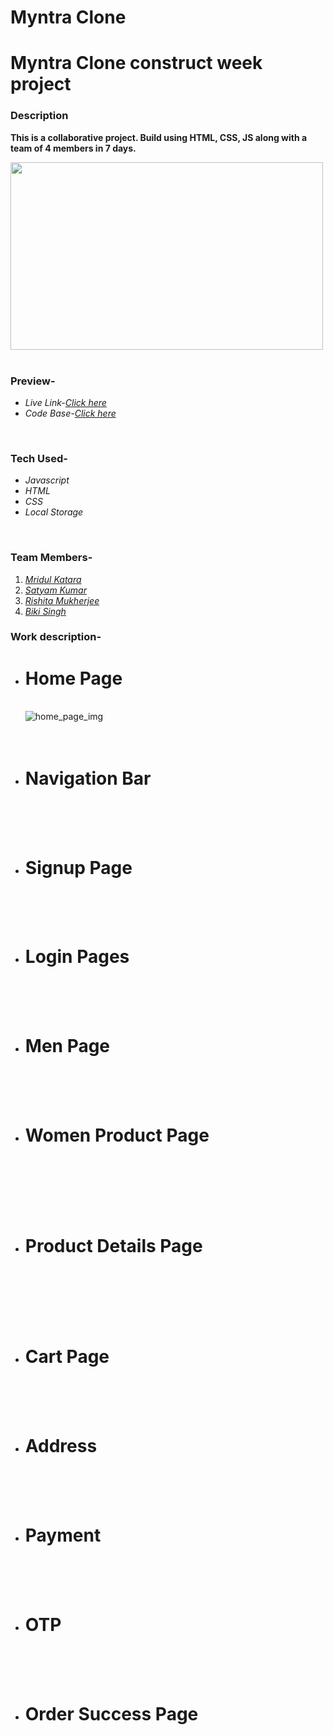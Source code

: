 # Myntra Clone


<h1>Myntra Clone construct week project</h1>
<h3>Description</h3>
<p><b>This is a collaborative project. Build using HTML, CSS, JS along with a team of 4 members in 7 days. </b></p>
<div><img src="./image-navbar/logo.png" height="300px" width="500px" alt=""></img></div>
<br/>
<h3>Preview-</h3>
<ul>
<li><i>Live Link-<a href="[https://650b2f84de1078243d876e0c--effervescent-tulumba-71b6b7.netlify.app](https://merry-pastelito-515ff1.netlify.app/)/" target="_blank">Click here</a></i></li>
<li><i>Code Base-<a href="https://github.com/MridulKatara/potent-toothbrush-7925" target="_blank">Click here</a></i></li>
</ul>
<br/>
<h3>Tech Used-</h3>
<ul>
<li><i>Javascript</i></li>
<li><i>HTML</i></li>
<li><i>CSS</i></li>
<li><i>Local Storage</i></li>
</ul>
<br/>
<h3>Team Members-</h3>
<ol>
<li><i><a href="https://www.linkedin.com/in/mridul-katara-a1a625151" target="_blank">Mridul Katara</a></i></li>
<li><i><a href="https://www.linkedin.com/in/satyam-kumar-676631148/" target="_blank">Satyam Kumar</a></i></li>
<li><i><a href="https://www.linkedin.com/in/rishitamukherjee01/" target="_blank">Rishita Mukherjee</a></i></li>
<li><i><a href="https://www.linkedin.com/in/bikisingh109/original_referer=" target="_blank">Biki Singh</a></i></li>
</ol>
<h3>Work description-</h3>
<ul list-style-type="square">

  <li><h1>Home Page</h1></br>
  <div><img src="./Readme images/home.png" alt="home_page_img"/></div>
  </br>
  </br>
<li><h1>Navigation Bar</h1></li></br>
  <div><img src="./Readme images/nav.png"  alt=""/></div>
  
  </br>
  </br>
<li><h1>Signup Page</h1></li></br>
  <div><img src="./Readme images/signup.png"  alt=""/></div>
  </br></br>
  
<li><h1>Login Pages</h1></li></br>
  <div><img src="./Readme images/login.png"  alt=""/></div>
  </br></br>
<li><h1>Men Page </h1></li></br>
  <div><img src="./Readme images/mens.png"  alt=""/></div>
  </br></br>
<li><h1>Women Product Page </h1></li></br>
  </br></br>
  <div><img src="./Readme images/womens.png"  alt=""/></div>
  </br></br>
<li><h1>Product Details Page </h1></li></br>
  </br></br>
  <div><img src="./Readme images/details.png"  alt=""/></div>
  </br></br>
<li><h1>Cart Page</h1></li></br>
  <div><img src="./Readme images/cart.png"  alt=""/></div>
 </br></br>
  
<li><h1>Address</h1></li></br>
  <div><img src="./Readme images/address.png"  alt=""/></div>
  </br></br>
<li><h1>Payment</h1></li></br>
  <div><img src="./Readme images/payment.png"  alt=""/></div>
  </br></br>
<li><h1>OTP</h1></li></br>
  <div><img src="./Readme images/otp.png"  alt=""/></div>
  </br></br>  
<li><h1>Order Success Page</h1></li></br>
  <div><img src="./Readme images/thankyou.png"  alt=""/></div>
  </br></br>
</ul>
<br/>
</br>

